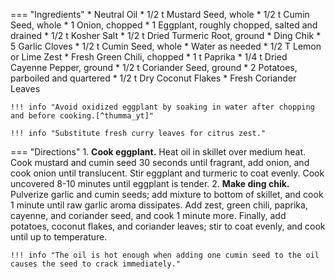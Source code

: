 === "Ingredients"
    * Neutral Oil
    * 1/2 t Mustard Seed, whole
    * 1/2 t Cumin Seed, whole
    * 1 Onion, chopped
    * 1 Eggplant, roughly chopped, salted and drained
        * 1/2 t Kosher Salt
    * 1/2 t Dried Turmeric Root, ground
    * Ding Chik
        * 5 Garlic Cloves
        * 1/2 t Cumin Seed, whole
        * Water as needed
    * 1/2 T Lemon or Lime Zest
    * Fresh Green Chili, chopped
    * 1 t Paprika
    * 1/4 t Dried Cayenne Pepper, ground
    * 1/2 t Coriander Seed, ground
    * 2 Potatoes, parboiled and quartered
    * 1/2 t Dry Coconut Flakes
    * Fresh Coriander Leaves

    !!! info "Avoid oxidized eggplant by soaking in water after chopping and before cooking.[^thumma_yt]"

    !!! info "Substitute fresh curry leaves for citrus zest."

=== "Directions"
    1. **Cook eggplant.** Heat oil in skillet over medium heat. Cook mustard and cumin seed 30 seconds until fragrant, add onion, and cook onion until translucent. Stir eggplant and turmeric to coat evenly. Cook uncovered 8-10 minutes until eggplant is tender.
    2. **Make ding chik.** Pulverize garlic and cumin seeds; add mixture to bottom of skillet, and cook 1 minute until raw garlic aroma dissipates. Add zest, green chili, paprika, cayenne, and coriander seed, and cook 1 minute more. Finally, add potatoes, coconut flakes, and coriander leaves; stir to coat evenly, and cook until up to temperature.

    !!! info "The oil is hot enough when adding one cumin seed to the oil causes the seed to crack immediately."

[^thumma]:
    Thumma, Sanjay.
    ["Sukha Aloo Baingan."](https://www.vahrehvah.com/sukha-aloo-baingan)
    _Vah Reh Vah._
    9 March 2019.
[^thumma_yt]:
    Thumma, Sanjay.
    ["Sukha Aloo Baingan - Eggplant and Potatoes Fry - By Vahchef @ VahRehVah.com."](https://www.youtube.com/watch?v=mjMsPsmJUcI)
    [_YouTube: Vahchef - VahRehVah._](https://www.youtube.com/@vahrehvah)
    16 July 2012.
